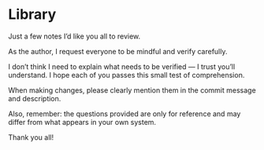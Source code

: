 # Library
Just a few notes I’d like you all to review.

As the author, I request everyone to be mindful and verify carefully.

I don’t think I need to explain what needs to be verified — I trust you’ll understand.
I hope each of you passes this small test of comprehension.

When making changes, please clearly mention them in the commit message and description.

Also, remember: the questions provided are only for reference and may differ from what appears in your own system.

Thank you all!
